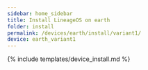 ```yaml
---
sidebar: home_sidebar
title: Install LineageOS on earth
folder: install
permalink: /devices/earth/install/variant1/
device: earth_variant1
---
```

{% include templates/device_install.md %}
